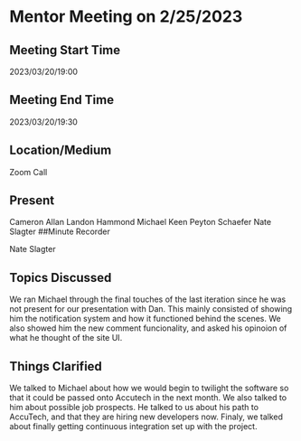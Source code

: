 # Mentor Meeting on 2/25/2023
## Meeting Start Time

2023/03/20/19:00
## Meeting End Time

2023/03/20/19:30
## Location/Medium

Zoom Call
## Present

Cameron Allan Landon Hammond Michael Keen Peyton Schaefer Nate Slagter
##Minute Recorder

Nate Slagter
## Topics Discussed

 We ran Michael through the final touches of the last iteration since he was not present for our presentation with Dan. This mainly consisted
 of showing him the notification system and how it functioned behind the scenes. We also showed him the new comment funcionality, and asked his
 opinoion of what he thought of the site UI.

## Things Clarified

We talked to Michael about how we would begin to twilight the software so that it could be passed onto Accutech in the next month. We also talked to him 
about possible job prospects. He talked to us about his path to AccuTech, and that they are hiring new developers now. Finaly, we talked about finally
getting continuous integration set up with the project.
